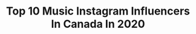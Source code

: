 ---
title: Top 10 Music Instagram Influencers In Canada In 2020
description: >-
  Find top music Instagram influencers in Canada in 2020. Most popular hashtags: #cover #music #singer.
platform: Instagram
hits: 701
text_top: See the top-rated Instagram accounts on inBeat.
text_bottom: Our search engine holds 701 Instagram influencers like this in Canada for you to contact.
profiles:
  - username: "jocelyngallo_"
    fullname: >-
      Jocelyn Grace Gallo
    bio: >-
      Rcss | Lets Dance ltd @bossdanceco Bend Dance Ambassador 2019 music video link below!!
    location: "Canada"
    followers: 2750
    engagement: 2666
    commentsToLikes: 0.164279
    id: ck9wg4nporvr30j78if72gkcu
    verified: false
    hashtags: "#backtobrown, #redisthenewblack, #quarantine, #posted"
  - username: "stephbullock"
    fullname: >-
      STEPHANIE BULLOCK
    bio: >-
      Ottawa 🤍 • Owner @stephbullockmakeup @goldenhourottawa • Partner @nursechelseythecosmeticclinic • Singer - Four Singles on Apple Music & Spotify
    location: "Canada"
    followers: 7462
    engagement: 976
    commentsToLikes: 0.122789
    id: ckaoy48qqfzre0i7899ylhy4r
    verified: false
    hashtags: "#homesweethome, #muchneeded, #golipartner, #thebodyshopca"
  - username: "pleussitaa"
    fullname: >-
      Alessia Pleuss 🤓
    bio: >-
      📚|Psicología, música y paz @rdmodelosagencia 💋 18🧚🏼 🇵🇪 🇩🇪 Link de “ hoy le digo no” ⬇️⬇️ Mi primera canción
    location: "Canada"
    followers: 33746
    engagement: 413
    commentsToLikes: 0.069957
    id: ck5q4uzfdqceb0i11ru9rv7x4
    verified: false
    hashtags: "#studiolook, #publicidad, #northstarper, #influencer"
  - username: "samanthanevesb"
    fullname: >-
      
    bio: >-
      Singer/musician Management : @fredbaron2206 Mon single FAILLES/ My new single FAILLES Disponible maintenant
    location: "Canada"
    followers: 21212
    engagement: 427
    commentsToLikes: 0.076504
    id: ck15uhz4hna8b0i19dsocnjp6
    verified: false
    hashtags: "#instagram, #goodtimes, #musician, #cover"
  - username: "bradyjonesradio"
    fullname: >-
      Brady Jones
    bio: >-
      + Morning Hot Tub + Assistant Music Director + Stingray Hit List Countdown 📍MTL to OTT
    location: "Canada"
    followers: 13921
    engagement: 1195
    commentsToLikes: 0.030155
    id: ck5hgr1ar4ab50i11136hsv46
    verified: false
    hashtags: "#readysteadywiggle, #wigglerforlife, #hotmaskie, #sociallydistancedadventures"
  - username: "heliahomam"
    fullname: >-
      ❂ Helia ❂
    bio: >-
      .Singer and Song Writer . Music| Fashion | Beauty | Life Style 📍MTL “It Hurts So Much” is now available on Spotify.
    location: "Canada"
    followers: 39667
    engagement: 1137
    commentsToLikes: 0.025910
    id: ck9wj132l4tt00j784in1m8oz
    verified: false
    hashtags: "#heliahomam, #singermtl, #fallvibes, #montreal2020"
  - username: "danieladeizcue"
    fullname: >-
      DANIELA
    bio: >-
      ✍🏻 Cantautora 🎙 Vocal Coach 🇵🇪 Lima, Perú 🎶 Nueva música en proceso
    location: "Canada"
    followers: 8817
    engagement: 682
    commentsToLikes: 0.092649
    id: ck134l4miwyhl0i192vbzbk1w
    verified: false
    hashtags: "#drums, #artist, #musician, #musica"
  - username: "sebtsb"
    fullname: >-
      SEBASTIAN JAVIER
    bio: >-
      growing. can’t wait for you to hear this music i’ve been working on...
    location: "Canada"
    followers: 228983
    engagement: 216
    commentsToLikes: 0.079577
    id: ck14juklbm9it0i19j1fv3wph
    verified: true
    hashtags: "#justinbieber, #10yearsofonedirection, #cover, #singing"
  - username: "lilsthegeneral"
    fullname: >-
      Littles
    bio: >-
      Elite Choice Music Group | @DutchRevz @NmgSyph | Serial Entrepreneur | Multi Business Owner | Money Talks... Bullshit Walks... | Lets Make A Deal!
    location: "Canada"
    followers: 19478
    engagement: 405
    commentsToLikes: 0.073426
    id: ck5qazfnfj1z60i11k6yfccw2
    verified: false
    hashtags: "#elitechoicemusicgroup, #cdmmusicgroup"
  - username: "fardin_faryad_official"
    fullname: >-
      Fardin Faryad فردين فرياد
    bio: >-
      Composer / singer / musician / Music Producer from Kabul Afghanistan
    location: "Canada"
    followers: 22379
    engagement: 368
    commentsToLikes: 0.064029
    id: ck6tjuqr13gmd0j71i8zb5yrq
    verified: false
    hashtags: "#kabul, #tolotv, #afghansongs, #newsong"
---